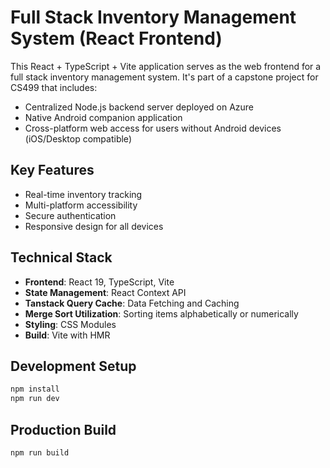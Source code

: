 # Full Stack Inventory Management System (React Frontend)

This React + TypeScript + Vite application serves as the web frontend for a full stack inventory management system. It's part of a capstone project for CS499 that includes:

- Centralized Node.js backend server deployed on Azure
- Native Android companion application
- Cross-platform web access for users without Android devices (iOS/Desktop compatible)

## Key Features

- Real-time inventory tracking
- Multi-platform accessibility
- Secure authentication
- Responsive design for all devices

## Technical Stack

- **Frontend**: React 19, TypeScript, Vite
- **State Management**: React Context API
- **Tanstack Query Cache**: Data Fetching and Caching
- **Merge Sort Utilization**: Sorting items alphabetically or numerically
- **Styling**: CSS Modules
- **Build**: Vite with HMR

## Development Setup

```bash
npm install
npm run dev
```

## Production Build

```bash
npm run build
```
